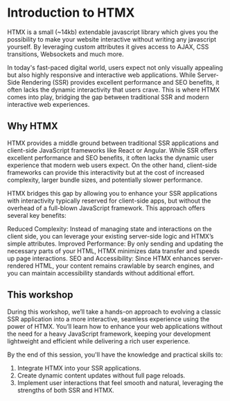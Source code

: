 # Introduction to HTMX

HTMX is a small (~14kb) extendable javascript library which gives you the possibility to make your website interactive without writing any javascript yourself. By leveraging custom attributes it gives access to AJAX, CSS transitions, Websockets and much more.

In today's fast-paced digital world, users expect not only visually appealing but also highly responsive and interactive web applications. While Server-Side Rendering (SSR) provides excellent performance and SEO benefits, it often lacks the dynamic interactivity that users crave. This is where HTMX comes into play, bridging the gap between traditional SSR and modern interactive web experiences.

## Why HTMX

HTMX provides a middle ground between traditional SSR applications and client-side JavaScript frameworks like React or Angular. While SSR offers excellent performance and SEO benefits, it often lacks the dynamic user experience that modern web users expect. On the other hand, client-side frameworks can provide this interactivity but at the cost of increased complexity, larger bundle sizes, and potentially slower performance.

HTMX bridges this gap by allowing you to enhance your SSR applications with interactivity typically reserved for client-side apps, but without the overhead of a full-blown JavaScript framework. This approach offers several key benefits:

Reduced Complexity: Instead of managing state and interactions on the client side, you can leverage your existing server-side logic and HTMX’s simple attributes.
Improved Performance: By only sending and updating the necessary parts of your HTML, HTMX minimizes data transfer and speeds up page interactions.
SEO and Accessibility: Since HTMX enhances server-rendered HTML, your content remains crawlable by search engines, and you can maintain accessibility standards without additional effort.

## This workshop

During this workshop, we’ll take a hands-on approach to evolving a classic SSR application into a more interactive, seamless experience using the power of HTMX. You’ll learn how to enhance your web applications without the need for a heavy JavaScript framework, keeping your development lightweight and efficient while delivering a rich user experience.

By the end of this session, you'll have the knowledge and practical skills to:

1. Integrate HTMX into your SSR applications.
1. Create dynamic content updates without full page reloads.
1. Implement user interactions that feel smooth and natural, leveraging the strengths of both SSR and HTMX.
